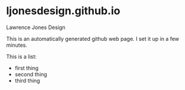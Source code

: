 # ljonesdesign.github.io
Lawrence Jones Design

This is an automatically generated github web page. I set it up in a few minutes.

This is a list:
* first thing
* second thing
* third thing
